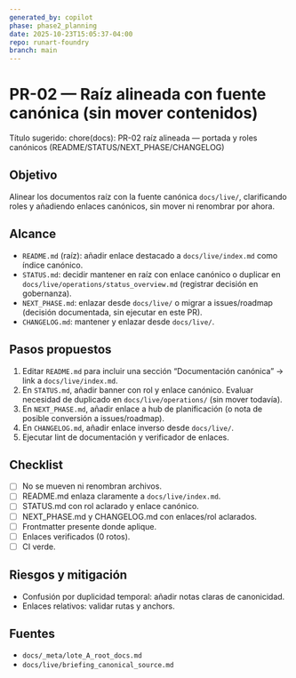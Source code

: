 ```yaml
---
generated_by: copilot
phase: phase2_planning
date: 2025-10-23T15:05:37-04:00
repo: runart-foundry
branch: main
---
```


# PR-02 — Raíz alineada con fuente canónica (sin mover contenidos)

Título sugerido: chore(docs): PR-02 raíz alineada — portada y roles canónicos (README/STATUS/NEXT_PHASE/CHANGELOG)

## Objetivo
Alinear los documentos raíz con la fuente canónica `docs/live/`, clarificando roles y añadiendo enlaces canónicos, sin mover ni renombrar por ahora.

## Alcance
- `README.md` (raíz): añadir enlace destacado a `docs/live/index.md` como índice canónico.
- `STATUS.md`: decidir mantener en raíz con enlace canónico o duplicar en `docs/live/operations/status_overview.md` (registrar decisión en gobernanza).
- `NEXT_PHASE.md`: enlazar desde `docs/live/` o migrar a issues/roadmap (decisión documentada, sin ejecutar en este PR).
- `CHANGELOG.md`: mantener y enlazar desde `docs/live/`.

## Pasos propuestos
1) Editar `README.md` para incluir una sección “Documentación canónica” → link a `docs/live/index.md`.
2) En `STATUS.md`, añadir banner con rol y enlace canónico. Evaluar necesidad de duplicado en `docs/live/operations/` (sin mover todavía).
3) En `NEXT_PHASE.md`, añadir enlace a hub de planificación (o nota de posible conversión a issues/roadmap).
4) En `CHANGELOG.md`, añadir enlace inverso desde `docs/live/`.
5) Ejecutar lint de documentación y verificador de enlaces.

## Checklist
- [ ] No se mueven ni renombran archivos.
- [ ] README.md enlaza claramente a `docs/live/index.md`.
- [ ] STATUS.md con rol aclarado y enlace canónico.
- [ ] NEXT_PHASE.md y CHANGELOG.md con enlaces/rol aclarados.
- [ ] Frontmatter presente donde aplique.
- [ ] Enlaces verificados (0 rotos).
- [ ] CI verde.

## Riesgos y mitigación
- Confusión por duplicidad temporal: añadir notas claras de canonicidad.
- Enlaces relativos: validar rutas y anchors.

## Fuentes
- `docs/_meta/lote_A_root_docs.md`
- `docs/live/briefing_canonical_source.md`
